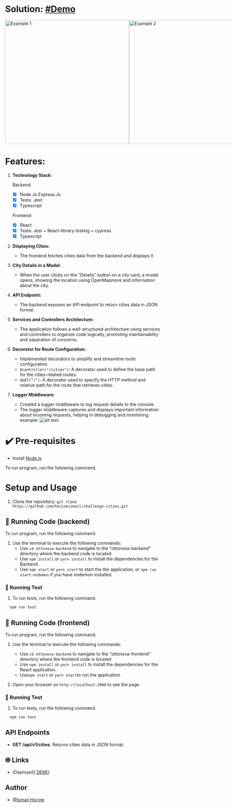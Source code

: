 # Solution: [#Demo](https://challenge-cities.netlify.app/)

<div style="display: flex; flex-direction: row;">
  <img src="https://github.com/hocineismail/challenge-cities-card/blob/main/examples/example_1.png?raw=true" alt="Example 1" width="400" />
  <img src="https://github.com/hocineismail/challenge-cities-card/blob/main/examples/example-2.png?raw=true" alt="Example 2" width="400" />
</div>

# Features:

1. **Technology Stack:**

   Backend:

   - [x] Node.Js Express.Js
   - [x] Tests: Jest
   - [x] Typescript

   Frontend:

   - [x] React
   - [x] Tests: Jest + React-library-testing + cypress
   - [x] Typescript

2. **Displaying Cities:**

   - The frontend fetches cities data from the backend and displays it

3. **City Details in a Modal:**

   - When the user clicks on the "Details" button on a city card, a modal opens, showing the location using OpenMapmore and information about the city.

4. **API Endpoint:**

   - The backend exposes an API endpoint to return cities data in JSON format.

5. **Services and Controllers Architecture:**

   - The application follows a well-structured architecture using services and controllers to organize code logically, promoting maintainability and separation of concerns.

6. **Decorator for Route Configuration:**

   - Implemented decorators to simplify and streamline route configuration.
   - `@controller("/cities")`: A decorator used to define the base path for the cities-related routes.
   - `@GET("/")`: A decorator used to specify the HTTP method and relative path for the route that retrieves cities.

7. **Logger Middleware:**
   - Created a logger middleware to log request details to the console.
   - The logger middleware captures and displays important information about incoming requests, helping in debugging and monitoring.
     example:
     ![alt text](https://github.com/hocineismail/challenge-cities-card/blob/main/examples/logger.png?raw=true)

# ✔️ Pre-requisites

- Install [Node.js](https://nodejs.org/en/)

To run program, run the following command.

# Setup and Usage

1. Clone the repository: `git clone https://github.com/hocineismail/challenge-cities.git`

## 🔨 Running Code (backend)

To run program, run the following command.

1. Use the terminal to execute the following commands:
   - Use `cd ottonova-backend` to navigate to the "ottonova-backend" directory where the backend code is located
   - Use `npm install` or `yarn install` to install the dependencies for the Backend.
   - Use `npm start` or `yarn start` to start the the application, or `npm run start:nodemon` if you have nodemon installed.

### 🔨 Running Test

1. To run tests, run the following command.

```bash
  npm run test
```

## 🔨 Running Code (frontend)

To run program, run the following command.

1. Use the terminal to execute the following commands:

   - Use `cd ottonova-backend` to navigate to the "ottonova-frontend" directory where the frontend code is located
   - Use `npm install` or `yarn install` to install the dependencies for the React application.
   - Use`npm start` or `yarn start`to run the application

1. Open your browser on `http://localhost:3000` to see the page

### 🔨 Running Test

1. To run tests, run the following command.

```bash
  npm run test
```

## API Endpoints

- **GET /api/v1/cities**: Returns cities data in JSON format.

## 🌐 Links

- [Deployed] [DEMO](https://challenge-cities.netlify.app/)

## Author

- [@Ismail Hocine](https://github.com/hocineismail)
